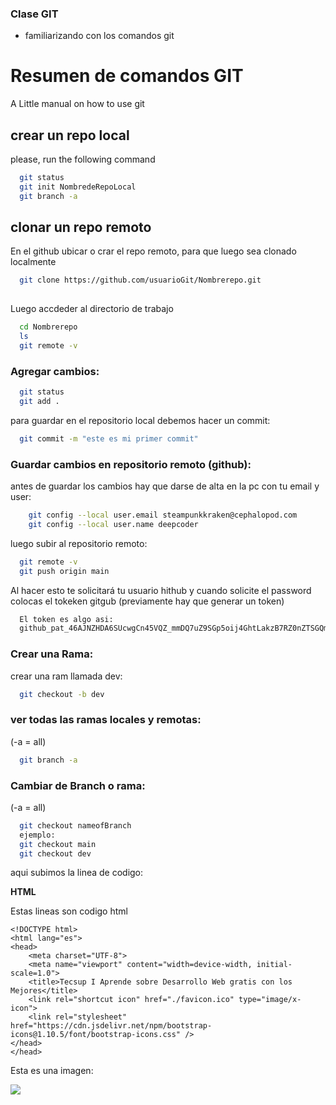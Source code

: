 ### Clase GIT

- familiarizando con los comandos git

# Resumen de comandos GIT

A Little manual on how to use git

## crear un repo local

please, run the following command

```bash
  git status
  git init NombredeRepoLocal
  git branch -a
```
## clonar un repo remoto

En el github ubicar o crar el repo remoto, para que luego sea clonado localmente

```bash
  git clone https://github.com/usuarioGit/Nombrerepo.git
  
```
Luego accdeder al directorio de trabajo

```bash
  cd Nombrerepo
  ls
  git remote -v  
```

### Agregar cambios:
```bash
  git status
  git add . 
```

para guardar en el repositorio local debemos hacer un commit:

```bash
  git commit -m "este es mi primer commit" 
```

### Guardar cambios en repositorio remoto (github):
antes de guardar los cambios hay que darse de alta en la pc con tu email y user:

```bash
	git config --local user.email steampunkkraken@cephalopod.com
	git config --local user.name deepcoder
```
luego subir al repositorio remoto:

```bash
  git remote -v
  git push origin main 
```
Al hacer esto te solicitará tu usuario hithub y cuando solicite el password colocas el tokeken gitgub (previamente hay que generar un token)

```bash
  El token es algo asi:
  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
```

### Crear una Rama:
crear una ram llamada dev:
```bash
  git checkout -b dev
```

### ver todas las ramas locales y remotas:
(-a = all)
```bash
  git branch -a
```
### Cambiar de Branch o rama:
(-a = all)
```bash
  git checkout nameofBranch
  ejemplo:
  git checkout main
  git checkout dev
```


aqui subimos la linea de codigo:

**HTML**

Estas lineas son codigo html

```
<!DOCTYPE html>
<html lang="es">
<head>
    <meta charset="UTF-8">
    <meta name="viewport" content="width=device-width, initial-scale=1.0">
    <title>Tecsup I Aprende sobre Desarrollo Web gratis con los Mejores</title>
    <link rel="shortcut icon" href="./favicon.ico" type="image/x-icon">
    <link rel="stylesheet" href="https://cdn.jsdelivr.net/npm/bootstrap-icons@1.10.5/font/bootstrap-icons.css" />
</head>
</head>

```
Esta es una imagen:

![](https://th.bing.com/th/id/OIP.o-wNqCyhGc3XpFMfCCFpigHaEK?pid=ImgDet&rs=1)